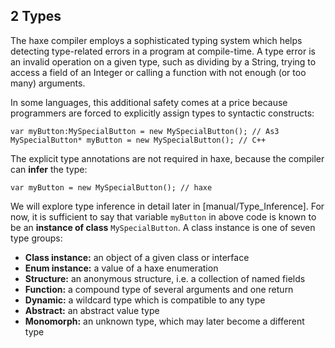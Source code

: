 ## 2 Types

The haxe compiler employs a sophisticated typing system which helps detecting type-related errors in a program at compile-time. A type error is an invalid operation on a given type, such as dividing by a String, trying to access a field of an Integer or calling a function with not enough (or too many) arguments.

In some languages, this additional safety comes at a price because programmers are forced to explicitly assign types to syntactic constructs:

```
var myButton:MySpecialButton = new MySpecialButton(); // As3
MySpecialButton* myButton = new MySpecialButton(); // C++ 
```
The explicit type annotations are not required in haxe, because the compiler can **infer** the type:

```
var myButton = new MySpecialButton(); // haxe
```
We will explore type inference in detail later in [manual/Type_Inference]. For now, it is sufficient to say that variable `myButton` in above code is known to be an **instance of class** `MySpecialButton`. A class instance is one of seven type groups:



 * **Class instance:** an object of a given class or interface
 * **Enum instance:** a value of a haxe enumeration
 * **Structure:** an anonymous structure, i.e. a collection of named fields
 * **Function:** a compound type of several arguments and one return
 * **Dynamic:** a wildcard type which is compatible to any type
 * **Abstract:** an abstract value type
 * **Monomorph:** an unknown type, which may later become a different type